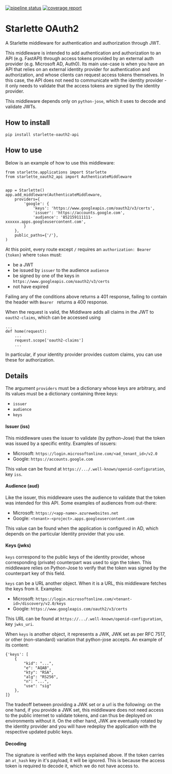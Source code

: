 [![pipeline status](https://gitlab.com/jorgecarleitao/Starlette-oauth2-api/badges/master/pipeline.svg)](https://gitlab.com/jorgecarleitao/Starlette-oauth2-api/commits/master)
[![coverage report](https://gitlab.com/jorgecarleitao/Starlette-oauth2-api/badges/master/coverage.svg)](https://gitlab.com/jorgecarleitao/Starlette-oauth2-api/commits/master)

# Starlette OAuth2

A Starlette middleware for authentication and authorization through JWT.

This middleware is intended to add authentication and authorization to an API (e.g. FastAPI) through access tokens provided by an external auth provider (e.g. Microsoft AD, Auth0).
Its main use-case is when you have an API that relies on an external identity provider for authentication and authorization, and whose clients can request access tokens themselves. In this case, the API does not need to communicate with the identity provider - it only needs to validate that the access tokens are signed by the identity provider.

This middleware depends only on `python-jose`, which it uses to decode and validate JWTs.

## How to install

```
pip install starlette-oauth2-api
```

## How to use

Below is an example of how to use this middleware:

```
from starlette.applications import Starlette
from starlette_oauth2_api import AuthenticateMiddleware


app = Starlette()
app.add_middleware(AuthenticateMiddleware,
    providers={
        'google': {
            'keys': 'https://www.googleapis.com/oauth2/v3/certs',
            'issuer': 'https://accounts.google.com',
            'audience': '852159111111-xxxxxx.apps.googleusercontent.com',
        }
    },
    public_paths={'/'},
)
```

At this point, every route except `/` requires an `authorization: Bearer {token}` where `token` must:

* be a JWT
* be issued by `issuer` to the audience `audience`
* be signed by one of the keys in `https://www.googleapis.com/oauth2/v3/certs`
* not have expired

Failing any of the conditions above returns a 401 response, failing to contain the header with `Bearer ` returns a 400 response.

When the request is valid, the Middlware adds all claims in the JWT to `oauth2-claims`, which can be accessed using

```
...
def home(request):
    ...
    request.scope['oauth2-claims']
    ...
```

In particular, if your identity provider provides custom claims, you can use these for authorization.

## Details

The argument `providers` must be a dictionary whose keys are arbitrary, and its values must be a dictionary containing three keys:

* `issuer`
* `audience`
* `keys`

#### Issuer (iss)

This middleware uses the issuer to validate (by python-Jose) that the token was issued by a specific entity. Examples of issuers:

* Microsoft: `https://login.microsoftonline.com/<ad_tenant_id>/v2.0`
* Google: `https://accounts.google.com`

This value can be found at `https://.../.well-known/openid-configuration`, key `iss`.

#### Audience (aud)

Like the issuer, this middleware uses the audience to validate that the token was intended for this API.
Some examples of audiences from out-there:

* Microsoft: `https://<app-name>.azurewebsites.net`
* Google: `<tenant>-<project>.apps.googleusercontent.com`

This value can be found when the application is configured in AD, which depends on the particular Identity
provider that you use.

#### Keys (jwks)

`keys` correspond to the public keys of the identity provider, whose corresponding (private) counterpart was used to sign the token. This middleware relies on Python-Jose to verify that the token was signed by the counterpart key of this field.

`keys` can be a URL another object. When it is a URL, this middleware fetches the keys from it. Examples:

* Microsoft: `https://login.microsoftonline.com/<tenant-id>/discovery/v2.0/keys`
* Google: `https://www.googleapis.com/oauth2/v3/certs`

This URL can be found at `https://.../.well-known/openid-configuration`, key `jwks_uri`.

When `keys` is another object, it represents a JWK, JWK set as per RFC 7517, or other (non-standard) variation that python-jose accepts. An example of its content:

```
{'keys': [
    {
        "kid": "...",
        "e": "AQAB",
        "kty": "RSA",
        "alg": "RS256",
        "n": "...",
        "use": "sig"
    },
]}
```

The tradeoff between providing a JWK set or a url is the following: on the one hand, if you provide a JWK set, this middleware does not need access to the public internet to validate tokens, and can thus be deployed on environments without it. On the other hand, JWK are eventually rotated by the
identity provider and you will have redeploy the application with the respective updated public keys.

#### Decoding

The signature is verified with the keys explained above. If the token carries an `at_hash` key in it's payload, it will be ignored. This is because the access token is required to decode it, which we do not have access to.
